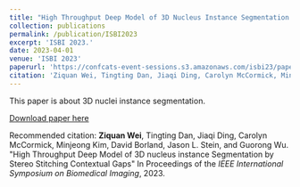 ```yaml
---
title: "High Throughput Deep Model of 3D Nucleus Instance Segmentation by Stereo Stitching Contextual Gaps"
collection: publications
permalink: /publication/ISBI2023
excerpt: 'ISBI 2023.'
date: 2023-04-01
venue: 'ISBI 2023'
paperurl: 'https://confcats-event-sessions.s3.amazonaws.com/isbi23/papers/paper_293.pdf'
citation: 'Ziquan Wei, Tingting Dan, Jiaqi Ding, Carolyn McCormick, Minjeong Kim, David Borland, Jason L. Stein, and Guorong Wu. "High Throughput Deep Model of 3D nucleus instance Segmentation by Stereo Stitching Contextual Gaps" In Proceedings of the  IEEE International Symposium on Biomedical Imaging, 2023.'
---
```

This paper is about 3D nuclei instance segmentation.

[Download paper here](https://confcats-event-sessions.s3.amazonaws.com/isbi23/papers/paper_293.pdf)

Recommended citation: **Ziquan Wei**, Tingting Dan, Jiaqi Ding, Carolyn McCormick, Minjeong Kim, David Borland, Jason L. Stein, and Guorong Wu. "High Throughput Deep Model of 3D nucleus instance Segmentation by Stereo Stitching Contextual Gaps" In Proceedings of the  _IEEE International Symposium on Biomedical Imaging_, 2023.
